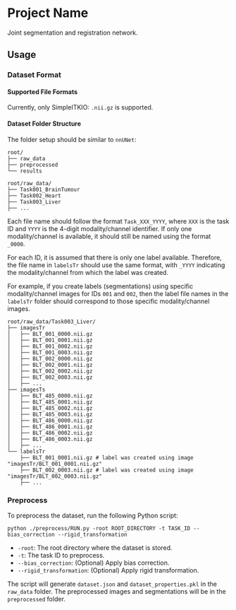 # Project Name

Joint segmentation and registration network.

## Usage

### Dataset Format

#### Supported File Formats

Currently, only SimpleITKIO: `.nii.gz` is supported.

#### Dataset Folder Structure

The folder setup should be similar to `nnUNet`:

```
root/
├── raw_data
├── preprocessed
└── results
```

```
root/raw_data/
├── Task001_BrainTumour
├── Task002_Heart
├── Task003_Liver
├── ...
```

Each file name should follow the format `Task_XXX_YYYY`, where `XXX` is the task ID and `YYYY` is the 4-digit modality/channel identifier. If only one modality/channel is available, it should still be named using the format `_0000`.

For each ID, it is assumed that there is only one label available. Therefore, the file name in `labelsTr` should use the same format, with `_YYYY` indicating the modality/channel from which the label was created. 

For example, if you create labels (segmentations) using specific modality/channel images for IDs `001` and `002`, then the label file names in the `labelsTr` folder should correspond to those specific modality/channel images.


```
root/raw_data/Task003_Liver/
├── imagesTr
│   ├── BLT_001_0000.nii.gz
│   ├── BLT_001_0001.nii.gz
│   ├── BLT_001_0002.nii.gz
│   ├── BLT_001_0003.nii.gz
│   ├── BLT_002_0000.nii.gz
│   ├── BLT_002_0001.nii.gz
│   ├── BLT_002_0002.nii.gz
│   ├── BLT_002_0003.nii.gz
│   ├── ...
├── imagesTs
│   ├── BLT_485_0000.nii.gz
│   ├── BLT_485_0001.nii.gz
│   ├── BLT_485_0002.nii.gz
│   ├── BLT_485_0003.nii.gz
│   ├── BLT_486_0000.nii.gz
│   ├── BLT_486_0001.nii.gz
│   ├── BLT_486_0002.nii.gz
│   ├── BLT_486_0003.nii.gz
│   ├── ...
└── labelsTr
    ├── BLT_001_0001.nii.gz # label was created using image "imagesTr/BLT_001_0001.nii.gz"
    ├── BLT_002_0003.nii.gz # label was created using image "imagesTr/BLT_002_0003.nii.gz"
    ├── ...
```

### Preprocess

To preprocess the dataset, run the following Python script:

```
python ./preprocess/RUN.py -root ROOT_DIRECTORY -t TASK_ID --bias_correction --rigid_transformation
```

- `-root`: The root directory where the dataset is stored.
- `-t`: The task ID to preprocess.
- `--bias_correction`: (Optional) Apply bias correction.
- `--rigid_transformation`: (Optional) Apply rigid transformation.

The script will generate `dataset.json` and `dataset_properties.pkl` in the `raw_data` folder. The preprocessed images and segmentations will be in the `preprocessed` folder.
